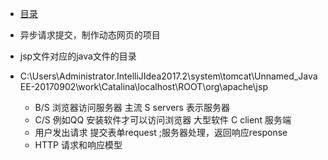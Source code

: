 * [目录](SUMMARY.md)

- 异步请求提交，制作动态网页的项目
- jsp文件对应的java文件的目录
- C:\Users\Administrator\.IntelliJIdea2017.2\system\tomcat\Unnamed_JavaEE-20170902\work\Catalina\localhost\ROOT\org\apache\jsp  
  
  - B/S  浏览器访问服务器  主流  S servers 表示服务器
  - C/S  例如QQ 安装软件才可以访问浏览器  大型软件 C client 服务端
  - 用户发出请求 提交表单request ;服务器处理，返回响应response
  - HTTP 请求和响应模型